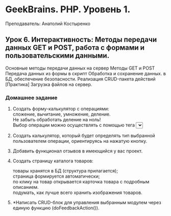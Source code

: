 # GeekBrains. PHP. Уровень 1.

Преподаватель: Анатолий Костыренко

## Урок 6. Интерактивность: Методы передачи данных GET и POST, работа с формами и пользовательскими данными.
Основные методы передачи данных на сервер Методы GET и POST Передача данных из формы в скрипт Обработка и сохранение данных. в БД, обеспечение безопасности. Реализация CRUD-пакета действий [Практика] Загрузка файлов на сервер.

### Домашнее задание

1. Создать форму-калькулятор с операциями:  
   сложение, вычитание, умножение, деление.  
Не забыть обработать деление на ноль!  
Выбор операции можно осуществлять с помощью тега <select>.  
   
2. Создать калькулятор, который будет определять тип выбранной пользователем операции, ориентируясь на нажатую кнопку.  

3. Добавить функционал отзывов в имеющийся у вас проект.  

4. Создать страницу каталога товаров:  

    товары хранятся в БД (структура прилагается);  
    страница формируется автоматически;  
    по клику на товар открывается карточка товара с подробным описанием.  
    подумать, как лучше всего хранить изображения товаров.  
    
5. *Написать CRUD-блок для управления выбранным модулем через единую функцию (doFeedbackAction()).  
   
